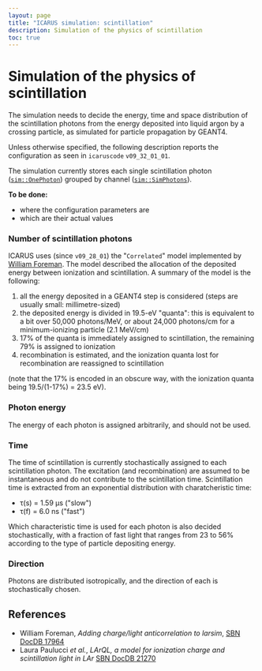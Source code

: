 ```yaml
---
layout: page
title: "ICARUS simulation: scintillation"
description: Simulation of the physics of scintillation
toc: true
---
```



Simulation of the physics of scintillation
===========================================

The simulation needs to decide the energy, time and space distribution of the scintillation photons
from the energy deposited into liquid argon by a crossing particle,
as simulated for particle propagation by GEANT4.

Unless otherwise specified, the following description reports the configuration as seen in `icaruscode` `v09_32_01_01`.

The simulation currently stores each single scintillation photon
([`sim::OnePhoton`](https://nusoft.fnal.gov/larsoft/doxsvn/html/structsim_1_1OnePhoton.html))
grouped by channel ([`sim::SimPhotons`](https://nusoft.fnal.gov/larsoft/doxsvn/html/classsim_1_1SimPhotons.html)).


**To be done:**
* where the configuration parameters are
* which are their actual values


### Number of scintillation photons

ICARUS uses (since `v09_28_01`) the "`Correlated`" model implemented by [William Foreman][SBN DocDB 17964].
The model described the allocation of the deposited energy between ionization and scintillation.
A summary of the model is the following:

1. all the energy deposited in a GEANT4 step is considered (steps are usually small: millimetre-sized)
2. the deposited energy is divided in 19.5-eV "quanta":
   this is equivalent to a bit over 50,000 photons/MeV, or about 24,000 photons/cm for a minimum-ionizing particle (2.1 MeV/cm)
3. 17% of the quanta is immediately assigned to scintillation, the remaining 79% is assigned to ionization
4. recombination is estimated, and the ionization quanta lost for recombination are reassigned to scintillation

(note that the 17% is encoded in an obscure way, with the ionization quanta being 19.5/(1-17%) = 23.5 eV).


### Photon energy

The energy of each photon is assigned arbitrarily, and should not be used.


### Time

The time of scintillation is currently stochastically assigned to each scintillation photon.
The excitation (and recombination) are assumed to be instantaneous and do not contribute to the scintillation time.
Scintillation time is extracted from an exponential distribution with charatcheristic time:
* τ(s) = 1.59 µs ("slow")
* τ(f) = 6.0 ns ("fast")

Which characteristic time is used for each photon is also decided stochastically,
with a fraction of fast light that ranges from 23 to 56% according to the type of particle depositing energy.


### Direction

Photons are distributed isotropically, and the direction of each is stochastically chosen.





References
-----------

* William Foreman, _Adding charge/light anticorrelation to larsim_, [SBN DocDB 17964]
* Laura Paulucci _et al._, _LArQL, a model for ionization charge and scintillation light in LAr_ [SBN DocDB 21270](https://sbn-docdb.fnal.gov/cgi-bin/sso/ShowDocument?docid=21270)

[SBN DocDB 17964]: https://sbn-docdb.fnal.gov/cgi-bin/sso/ShowDocument?docid=17964
